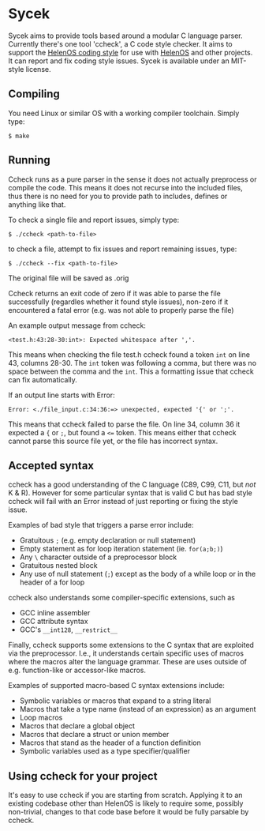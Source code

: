 Sycek
=====

Sycek aims to provide tools based around a modular C language parser.
Currently there's one tool 'ccheck', a C code style checker. It aims
to support the [HelenOS coding style][1] for use with [HelenOS][2]
and other projects. It can report and fix coding style issues.
Sycek is available under an MIT-style license.


Compiling
---------
You need Linux or similar OS with a working compiler toolchain.
Simply type:

    $ make


Running
-------
Ccheck runs as a pure parser in the sense it does not actually preprocess
or compile the code. This means it does not recurse into the included files,
thus there is no need for you to provide path to includes, defines or
anything like that.

To check a single file and report issues, simply type:

    $ ./ccheck <path-to-file>

to check a file, attempt to fix issues and report remaining issues, type:

    $ ./ccheck --fix <path-to-file>

The original file will be saved as <path-to-file>.orig

Ccheck returns an exit code of zero if it was able to parse the file
successfully (regardles whether it found style issues), non-zero
if it encountered a fatal error (e.g. was not able to properly parse the file)

An example output message from ccheck:

    <test.h:43:28-30:int>: Expected whitespace after ','.

This means when checking the file test.h ccheck found a token `int` on line
43, columns 28-30. The `int` token was following a comma, but there was
no space between the comma and the `int`.  This a formatting issue that
ccheck can fix automatically.

If an output line starts with Error:

    Error: <./file_input.c:34:36:=> unexpected, expected '{' or ';'.

This means that ccheck failed to parse the file. On line 34, column 36
it expected a `{` or `;`, but found a `<=` token. This means either
that ccheck cannot parse this source file yet, or the file has incorrect
syntax.

Accepted syntax
---------------
ccheck has a good understanding of the C language (C89, C99, C11, but *not*
K & R). However for some particular syntax that is valid C but has bad style
ccheck will fail with an Error instead of just reporting or fixing the style
issue.

Examples of bad style that triggers a parse error include:

  * Gratuitous `;` (e.g. empty declaration or null statement)
  * Empty statement as for loop iteration statement (ie. `for(a;b;)`)
  * Any `\` character outside of a preprocessor block
  * Gratuitous nested block
  * Any use of null statement (`;`) except as the body of a while loop
    or in the header of a for loop

ccheck also understands some compiler-specific extensions, such as

  * GCC inline assembler
  * GCC attribute syntax
  * GCC's `__int128`, `__restrict__`

Finally, ccheck supports some extensions to the C syntax that are
exploited via the preprocessor. I.e., it understands certain specific
uses of macros where the macros alter the language grammar. These are
uses outside of e.g. function-like or accessor-like macros.

Examples of supported macro-based C syntax extensions include:

 * Symbolic variables or macros that expand to a string literal
 * Macros that take a type name (instead of an expression) as an argument
 * Loop macros
 * Macros that declare a global object
 * Macros that declare a struct or union member
 * Macros that stand as the header of a function definition
 * Symbolic variables used as a type specifier/qualifier

Using ccheck for your project
-----------------------------
It's easy to use ccheck if you are starting from scratch. Applying it
to an existing codebase other than HelenOS is likely to require some,
possibly non-trivial, changes to that code base before it would be fully
parsable by ccheck.

[1]: http://www.helenos.org/wiki/CStyle
[2]: http://www.helenos.org/
